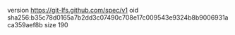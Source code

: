 version https://git-lfs.github.com/spec/v1
oid sha256:b35c78d0165a7b2dd3c07490c708e17c009543e9324b8b9006931aca359aef8b
size 190
